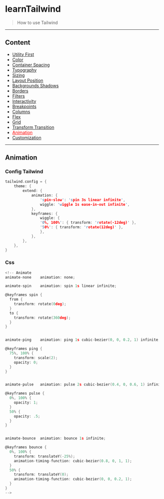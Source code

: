 # learnTailwind

> How to use Tailwind

---

## Content

-   [Utility First](https://github.com/SauBanh/learnTailwind)
-   [Color](https://github.com/SauBanh/learnTailwind/blob/main/All_Concept/Color/Color.md)
-   [Container Spacing](https://github.com/SauBanh/learnTailwind/blob/main/All_Concept/Container_Spacing/Container_Spacing.md)
-   [Typography](https://github.com/SauBanh/learnTailwind/blob/main/All_Concept/Typography/Typography.md)
-   [Sizing](https://github.com/SauBanh/learnTailwind/blob/main/All_Concept/Sizing/Sizing.md)
-   [Layout Position](https://github.com/SauBanh/learnTailwind/blob/main/All_Concept/Layout_Position/Layout_Position.md)
-   [Backgrounds Shadows](https://github.com/SauBanh/learnTailwind/blob/main/All_Concept/Background_Shadows/Backgrounds_Shadows.md)
-   [Borders](https://github.com/SauBanh/learnTailwind/blob/main/All_Concept/Borders/Borders.md)
-   [Filters](https://github.com/SauBanh/learnTailwind/blob/main/All_Concept/Filters/Filters.md)
-   [Interactivity](https://github.com/SauBanh/learnTailwind/blob/main/All_Concept/Interactivity/Interactivity.md)
-   [Breakpoints](https://github.com/SauBanh/learnTailwind/blob/main/All_Concept/Breakpoints/Breakpoints.md)
-   [Columns](https://github.com/SauBanh/learnTailwind/blob/main/All_Concept/Columns/Columns.md)
-   [Flex](https://github.com/SauBanh/learnTailwind/blob/main/All_Concept/Flex/Flex.md)
-   [Grid](https://github.com/SauBanh/learnTailwind/blob/main/All_Concept/Grid/Grid.md)
-   [Transform Transition](https://github.com/SauBanh/learnTailwind/blob/main/All_Concept/Transform_Transition/Transform_Transition.md)
-   <a style="color: red; text-decoration: underline">Animation</a>
-   [Customization](https://github.com/SauBanh/learnTailwind/blob/main/All_Concept/Customization/Customization.md)

---

## Animation

### Config Tailwind

```c
tailwind.config = {
    theme: {
        extend: {
            animation: {
                'spin-slow': 'spin 3s linear infinite',
                wiggle: 'wiggle 1s ease-in-out infinite',
            },
            keyframes: {
                wiggle: {
                '0%, 100%': { transform: 'rotate(-12deg)' },
                '50%': { transform: 'rotate(12deg)' },
                },
            },
        },
    },
}
```

### Css

```c
<!-- Animate
animate-none	animation: none;

animate-spin	animation: spin 1s linear infinite;

@keyframes spin {
  from {
    transform: rotate(0deg);
  }
  to {
    transform: rotate(360deg);
  }
}


animate-ping	animation: ping 1s cubic-bezier(0, 0, 0.2, 1) infinite;

@keyframes ping {
  75%, 100% {
    transform: scale(2);
    opacity: 0;
  }
}


animate-pulse	animation: pulse 2s cubic-bezier(0.4, 0, 0.6, 1) infinite;

@keyframes pulse {
  0%, 100% {
    opacity: 1;
  }
  50% {
    opacity: .5;
  }
}


animate-bounce	animation: bounce 1s infinite;

@keyframes bounce {
  0%, 100% {
    transform: translateY(-25%);
    animation-timing-function: cubic-bezier(0.8, 0, 1, 1);
  }
  50% {
    transform: translateY(0);
    animation-timing-function: cubic-bezier(0, 0, 0.2, 1);
  }
}
-->

```
